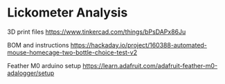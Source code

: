 # Lickometer Analysis


3D print files
https://www.tinkercad.com/things/bPsDAPx86Ju

BOM and instructions 
https://hackaday.io/project/160388-automated-mouse-homecage-two-bottle-choice-test-v2

Feather M0 arduino setup
https://learn.adafruit.com/adafruit-feather-m0-adalogger/setup
